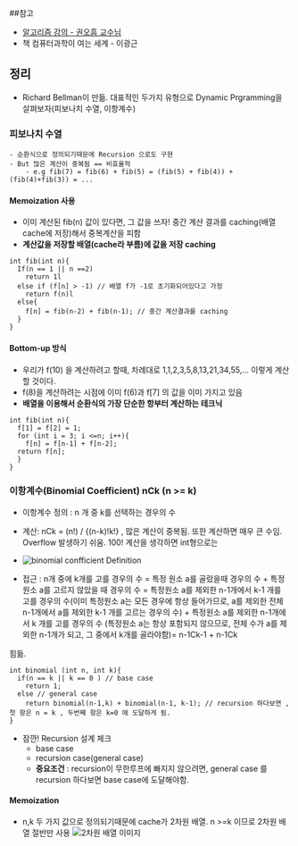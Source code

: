 ##참고
- [알고리즘 강의 - 권오흠 교수님](https://www.inflearn.com/course/알고리즘-강좌/)
- 책 컴퓨터과학이 여는 세계 - 이광근

## 정리
- Richard Bellman이 만듦. 대표적인 두가지 유형으로 Dynamic Prgramming을 살펴보자(피보나치 수열, 이항계수)

### 피보나치 수열
	- 순환식으로 정의되기때문에 Recursion 으로도 구현
	- But 많은 계산이 중복됨 == 비효율적 
		- e.g fib(7) = fib(6) + fib(5) = (fib(5) + fib(4)) + (fib(4)+fib(3)) = ...
#### **Memoization** 사용
- 이미 계산된 fib(n)	값이 있다면, 그 값을 쓰자! 중간 계산 결과를 caching(배열 cache에 저장)해서 중복계산을 피함
- **계산값을 저장할 배열(cache라 부름)에 값을 저장 caching**  

```
int fib(int n){
  If(n == 1 || n ==2)
	return 1l
  else if (f[n] > -1) // 배열 f가 -1로 초기화되어있다고 가정
	return f(n)l
  else{
	f[n] = fib(n-2) + fib(n-1); // 중간 계산결과를 caching
  }
}
```
  
	
#### Bottom-up 방식
- 우리가 f(10) 을 계산하려고 할때, 차례대로 1,1,2,3,5,8,13,21,34,55,... 이렇게 계산할 것이다. 
- f(8)을 계산하려는 시점에 이미 f(6)과 f[7] 의 값을 이미 가지고 있음
- **배열을 이용해서 순환식의 가장 단순한 항부터 계산하는 테크닉**
  
```
int fib(int n){
  f[1] = f[2] = 1;
  for (int i = 3; i <=n; i++){
  	f[n] = f[n-1] + f[n-2];
  return f[n]; 
  }
}	
```  

### 이항계수(Binomial Coefficient) nCk (n >= k)
- 이항계수 정의 : n 개 중 k를 선택하는 경우의 수
- 계산: nCk = (n!) / {(n-k)!k!} , 많은 계산이 중복됨. 또한 계산하면 매우 큰 수임. Overflow 발생하기 쉬움. 100! 계산을 생각하면 int형으로는

- ![binomial confficient Definition]()
- 접근 : n개 중에 k개를 고를 경우의 수 = 특정 원소 a를 골랐을때 경우의 수 + 특정원소 a를 고르지 않았을 때 경우의 수 = 특정원소 a를 제외한 n-1개에서 k-1 개를 고를 경우의 수(이미 특정원소 a는 모든 경우에 항상 들어가므로, a를 제외한 전체 n-1개에서 a를 제외한 k-1 개를 고르는 경우의 수) + 특정원소 a를 제외한 n-1개에서 k 개를 고를 경우의 수 (특정원소 a는 항상 포함되지 않으므로, 전체 수가 a를 제외한 n-1개가 되고, 그 중에서 k개를 골라야함)= n-1Ck-1 + n-1Ck

힘듦.  

```
int binomial (int n, int k){
  if(n == k || k == 0 ) // base case
	return 1;
  else // general case
	return binomial(n-1,k) + binomial(n-1, k-1); // recursion 하다보면 , 첫 항은 n = k , 두번째 항은 k=0 에 도달하게 됨.
} 
```   

- 잠깐! Recursion 설계 체크 
	- base case
	- recursion case(general case)
	- **중요조건** : recursion이 무한루프에 빠지지 않으려면, general case 를 recursion 하다보면 base case에 도달해야함.   

#### Memoization
- n,k 두 가지 값으로 정의되기때문에 cache가 2차원 배열. n >=k 이므로 2차원 배열 절반만 사용 ![2차원 배열 이미지]()
